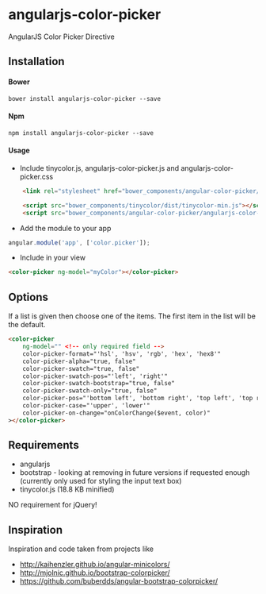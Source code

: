 # angularjs-color-picker


AngularJS Color Picker Directive

## Installation

#### Bower

```shell
bower install angularjs-color-picker --save
```

#### Npm
```shell
npm install angularjs-color-picker --save
```

#### Usage

* Include tinycolor.js, angularjs-color-picker.js and angularjs-color-picker.css
```html
    <link rel="stylesheet" href="bower_components/angular-color-picker/angularjs-color-picker.min.css" />

    <script src="bower_components/tinycolor/dist/tinycolor-min.js"></script>
    <script src="bower_components/angular-color-picker/angularjs-color-picker.min.js"></script>
```


* Add the module to your app
```javascript
angular.module('app', ['color.picker']);
```

* Include in your view
```html
<color-picker ng-model="myColor"></color-picker>
```

## Options

If a list is given then choose one of the items. The first item in the list will be the default.
```html
<color-picker
    ng-model="" <!-- only required field -->
    color-picker-format="'hsl', 'hsv', 'rgb', 'hex', 'hex8'"
    color-picker-alpha="true, false"
    color-picker-swatch="true, false"
    color-picker-swatch-pos="'left', 'right'"
    color-picker-swatch-bootstrap="true, false"
    color-picker-swatch-only="true, false"
    color-picker-pos="'bottom left', 'bottom right', 'top left', 'top right'"
    color-picker-case="'upper', 'lower'"
    color-picker-on-change="onColorChange($event, color)"
></color-picker>
```

## Requirements

* angularjs
* bootstrap - looking at removing in future versions if requested enough (currently only used for styling the input text box)
* tinycolor.js (18.8 KB minified)

NO requirement for jQuery!

## Inspiration

Inspiration and code taken from projects like
* http://kaihenzler.github.io/angular-minicolors/
* http://mjolnic.github.io/bootstrap-colorpicker/
* https://github.com/buberdds/angular-bootstrap-colorpicker/
